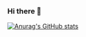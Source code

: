 ### Hi there 👋
[![Anurag's GitHub stats](https://github-readme-stats.vercel.app/api?username=kaihnguyen)](https://github.com/kaihnguyen/readme.md)
<!--
**kaihnguyen/kaihnguyen** is a ✨ _special_ ✨ repository because its `README.md` (this file) appears on your GitHub profile.

Here are some ideas to get you started:

- 🔭 I’m currently working on ...
- 🌱 I’m currently learning ...
- 👯 I’m looking to collaborate on ...
- 🤔 I’m looking for help with ...
- 💬 Ask me about ...
- 📫 How to reach me: ...
- 😄 Pronouns: ...
- ⚡ Fun fact: ...
-->

